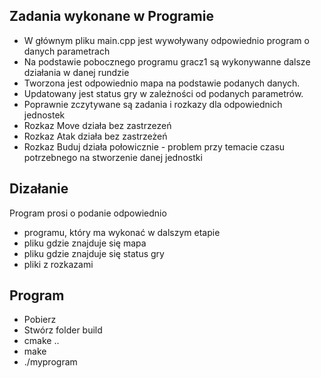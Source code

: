 ## Zadania wykonane w Programie
* W głównym pliku main.cpp jest wywoływany odpowiednio program o danych parametrach
* Na podstawie pobocznego programu gracz1 są wykonywanne dalsze działania w danej rundzie
* Tworzona jest odpowiednio mapa na podstawie podanych danych. 
* Updatowany jest status gry w zależności od podanych parametrów. 
* Poprawnie zczytywane są zadania i rozkazy dla odpowiednich jednostek
* Rozkaz Move działa bez zastrzezeń
* Rozkaz Atak działa bez zastrzeżeń
* Rozkaz Buduj działa połowicznie - problem przy temacie czasu potrzebnego na stworzenie danej jednostki


## Dizałanie
Program prosi o podanie odpowiednio 
* programu, który ma wykonać w dalszym etapie
* pliku gdzie znajduje się mapa 
* pliku gdzie znajduje się status gry 
* pliki z rozkazami

## Program
* Pobierz
* Stwórz folder build
* cmake ..
* make
* ./myprogram
